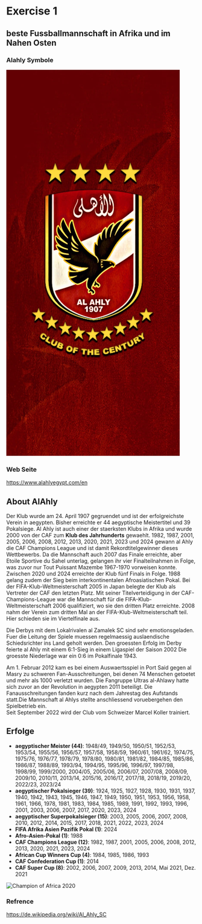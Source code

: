 # Exercise 1

## beste Fussballmannschaft in Afrika und im Nahen Osten


### Alahly Symbole

![AlAhly](../exercise2/ALAHLY.jpg)

### Web Seite

<https://www.alahlyegypt.com/en>

## About AlAhly

 Der Klub wurde am 24. April 1907 gegruendet und ist der erfolgreichste Verein in aegypten. Bisher erreichte er 44 aegyptische Meistertitel und
39 Pokalsiege. Al Ahly ist auch einer der staerksten Klubs in Afrika und wurde 2000 von der CAF zum **Klub des Jahrhunderts** gewaehlt. 
1982, 1987, 2001, 2005, 2006, 2008, 2012, 2013, 2020, 2021, 2023 und 2024 gewann al Ahly die CAF Champions League und ist damit
Rekordtitelgewinner dieses Wettbewerbs. Da die Mannschaft auch 2007 das Finale erreichte, aber Etoile Sportive du Sahel unterlag, gelangen
ihr vier Finalteilnahmen in Folge, was zuvor nur Tout Puissant Mazembe 1967-1970 vorweisen konnte. Zwischen 2020 und 2024 erreichte der
Klub fünf Finals in Folge. 1988 gelang zudem der Sieg beim interkontinentalen Afroasiatischen Pokal. 
Bei der FIFA-Klub-Weltmeisterschaft 2005 in Japan belegte der Klub als Vertreter der CAF den letzten Platz. Mit seiner Titelverteidigung in
der CAF-Champions-League war die Mannschaft für die FIFA-Klub-Weltmeisterschaft 2006 qualifiziert, wo sie den dritten Platz erreichte. 2008
nahm der Verein zum dritten Mal an der FIFA-Klub-Weltmeisterschaft teil. Hier schieden sie im Viertelfinale aus.
 
 Die Derbys mit dem Lokalrivalen al Zamalek SC sind sehr emotionsgeladen. Fuer die Leitung der Spiele muessen regelmaessig auslaendische
 Schiedsrichter ins Land geholt werden. Den groessten Erfolg im Derby feierte al Ahly mit einem 6:1-Sieg in einem Ligaspiel der Saison 2002
 Die groesste Niederlage war ein 0:6 im Pokalfinale 1943.
 
 Am 1. Februar 2012 kam es bei einem Auswaertsspiel in Port Said gegen al Masry zu schweren Fan-Ausschreitungen, bei denen 74 Menschen
 getoetet und mehr als 1000 verletzt wurden. Die Fangruppe Ultras al-Ahlawy hatte sich zuvor an der Revolution in aegypten 2011 beteiligt.
 Die Fanausschreitungen fanden kurz nach dem Jahrestag des Aufstands statt.Die Mannschaft al Ahlys stellte anschliessend voruebergehen
 den Spielbetrieb ein.  
 Seit September 2022 wird der Club vom Schweizer Marcel Koller trainiert.

## Erfolge

- **aegyptischer Meister (44)**: 1948/49, 1949/50, 1950/51, 1952/53, 1953/54, 1955/56, 1956/57, 1957/58, 1958/59, 1960/61, 1961/62, 1974/75, 1975/76, 1976/77, 1978/79, 1978/80, 1980/81, 1981/82, 1984/85, 1985/86, 1986/87, 1988/89, 1993/94, 1994/95, 1995/96, 1996/97, 1997/98, 1998/99, 1999/2000, 2004/05, 2005/06, 2006/07, 2007/08, 2008/09, 2009/10, 2010/11, 2013/14, 2015/16, 2016/17, 2017/18, 2018/19, 2019/20, 2022/23, 2023/24
- **aegyptischer Pokalsieger (39)**: 1924, 1925, 1927, 1928, 1930, 1931, 1937, 1940, 1942, 1943, 1945, 1946, 1947, 1949, 1950, 1951, 1953, 1956, 1958, 1961, 1966, 1978, 1981, 1983, 1984, 1985, 1989, 1991, 1992, 1993, 1996, 2001, 2003, 2006, 2007, 2017, 2020, 2023, 2024
- **aegyptischer Superpokalsieger (15)**: 2003, 2005, 2006, 2007, 2008, 2010, 2012, 2014, 2015, 2017, 2018, 2021, 2022, 2023, 2024
- **FIFA Afrika Asien Pazifik Pokal (1)**: 2024
- **Afro-Asien-Pokal (1)**: 1988 
- **CAF Champions League (12)**: 1982, 1987, 2001, 2005, 2006, 2008, 2012, 2013, 2020, 2021, 2023, 2024
- **African Cup Winners Cup (4)**: 1984, 1985, 1986, 1993
- **CAF Confederation Cup (1)**: 2014
- **CAF Super Cup (8)**: 2002, 2006, 2007, 2009, 2013, 2014, Mai 2021, Dez. 2021

![Champion of Africa 2020](https://kuwaittimes.com/uploads/imported_images/uploads/2020/11/sport2.jpg)

### Refrence

<https://de.wikipedia.org/wiki/Al_Ahly_SC>